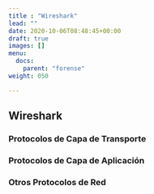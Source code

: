 ```yaml
---
title : "Wireshark"
lead: ""
date: 2020-10-06T08:48:45+00:00
draft: true
images: []
menu:
  docs:
    parent: "forense"
weight: 050

---
```



## Wireshark


### Protocolos de Capa de Transporte

### Protocolos de Capa de Aplicación

### Otros Protocolos de Red